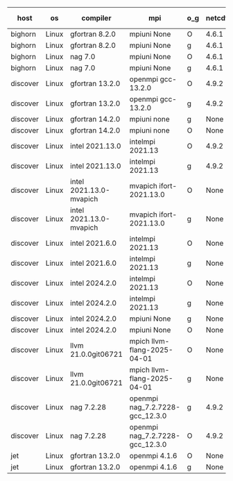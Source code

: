 

| host     | os       | compiler                              | mpi                      | o_g        | netcdf        | build       | u_pass          | u_fail          | s_pass            | s_fail            | e_pass             | e_fail             | nuopc_pass       | nuopc_fail       | artifacts link          |
|----------|----------|---------------------------------------|--------------------------|------------|---------------|-------------|-----------------|-----------------|-------------------|-------------------|--------------------|--------------------|------------------|------------------|-------------------------|
| bighorn | Linux | gfortran 8.2.0 | mpiuni None  | O | 4.6.1  | PASS | 12558 | 0 | 9 | 0 | 42 | 0 | None | None | <a href="https://github.com/esmf-org/esmf-test-artifacts/tree/6dfcf3e60a1faa21ad0c08a938474853612235c0/develop/gfortran/8.2.0/O/mpiuni/None" target="_blank">6dfcf3e</a> | 
| bighorn | Linux | gfortran 8.2.0 | mpiuni None  | g | 4.6.1  | PASS | 12558 | 0 | 9 | 0 | 42 | 0 | None | None | <a href="https://github.com/esmf-org/esmf-test-artifacts/tree/ad7e75b0ce9e192930fcceb2b191352cb5639d6a/develop/gfortran/8.2.0/g/mpiuni/None" target="_blank">ad7e75b</a> | 
| bighorn | Linux | nag 7.0 | mpiuni None  | O | 4.6.1  | PASS | 12558 | 0 | 9 | 0 | 42 | 0 | None | None | <a href="https://github.com/esmf-org/esmf-test-artifacts/tree/e1e38d00fee8d10ba2db8a9c314fd3f61f523979/develop/nag/7.0/O/mpiuni/None" target="_blank">e1e38d0</a> | 
| bighorn | Linux | nag 7.0 | mpiuni None  | g | 4.6.1  | PASS | 12558 | 0 | 9 | 0 | 42 | 0 | None | None | <a href="https://github.com/esmf-org/esmf-test-artifacts/tree/78d965bb8da52748c9ddb40af2b9a1571451adc5/develop/nag/7.0/g/mpiuni/None" target="_blank">78d965b</a> | 
| discover | Linux | gfortran 13.2.0 | openmpi gcc-13.2.0  | O | 4.9.2  | PASS | 14227 | 0 | 51 | 0 | 80 | 0 | 57 | 0 | <a href="https://github.com/esmf-org/esmf-test-artifacts/tree/3d7ed927a34277e462a62dba7a701c3bc29d1300/develop/gfortran/13.2.0/O/openmpi/gcc-13.2.0" target="_blank">3d7ed92</a> | 
| discover | Linux | gfortran 13.2.0 | openmpi gcc-13.2.0  | g | 4.9.2  | PASS | 14227 | 0 | 51 | 0 | 80 | 0 | 57 | 0 | <a href="https://github.com/esmf-org/esmf-test-artifacts/tree/4d05b55a5934e36a4f45f4d9d9c5b8906f61f2db/develop/gfortran/13.2.0/g/openmpi/gcc-13.2.0" target="_blank">4d05b55</a> | 
| discover | Linux | gfortran 14.2.0 | mpiuni none  | g | None  | PASS | 12558 | 0 | 9 | 0 | 42 | 0 | None | None | <a href="https://github.com/esmf-org/esmf-test-artifacts/tree/9a2ed348066a0b83d21f0eb807b53f96a5865018/develop/gfortran/14.2.0/g/mpiuni/none" target="_blank">9a2ed34</a> | 
| discover | Linux | gfortran 14.2.0 | mpiuni none  | O | None  | PASS | 12558 | 0 | 9 | 0 | 42 | 0 | None | None | <a href="https://github.com/esmf-org/esmf-test-artifacts/tree/346384993e2c34a53a63b379c9d2862dafca49d5/develop/gfortran/14.2.0/O/mpiuni/none" target="_blank">3463849</a> | 
| discover | Linux | intel 2021.13.0 | intelmpi 2021.13  | O | 4.9.2  | PASS | None | None | None | None | None | None | None | None | <a href="https://github.com/esmf-org/esmf-test-artifacts/tree/1a2185c50eaff003655450d2bfe85363bd683571/develop/intel/2021.13.0/O/intelmpi/2021.13" target="_blank">1a2185c</a> | 
| discover | Linux | intel 2021.13.0 | intelmpi 2021.13  | g | 4.9.2  | PASS | None | None | None | None | None | None | None | None | <a href="https://github.com/esmf-org/esmf-test-artifacts/tree/3d6c3a5d3f169958488e57c32e7c0c8c71c62ffb/develop/intel/2021.13.0/g/intelmpi/2021.13" target="_blank">3d6c3a5</a> | 
| discover | Linux | intel 2021.13.0-mvapich | mvapich ifort-2021.13.0  | O | None  | PASS | None | None | None | None | None | None | None | None | <a href="https://github.com/esmf-org/esmf-test-artifacts/tree/d5cf9bbd5f7b869995d1661506a2f4f1c9229e7d/develop/intel/2021.13.0-mvapich/O/mvapich/ifort-2021.13.0" target="_blank">d5cf9bb</a> | 
| discover | Linux | intel 2021.13.0-mvapich | mvapich ifort-2021.13.0  | g | None  | PASS | None | None | None | None | None | None | None | None | <a href="https://github.com/esmf-org/esmf-test-artifacts/tree/6f4913f688a937cb43dbdff75bf6b2fe964978fa/develop/intel/2021.13.0-mvapich/g/mvapich/ifort-2021.13.0" target="_blank">6f4913f</a> | 
| discover | Linux | intel 2021.6.0 | intelmpi 2021.13  | O | None  | PASS | None | None | None | None | None | None | None | None | <a href="https://github.com/esmf-org/esmf-test-artifacts/tree/28f0f6ad487297843b4b0926c7ea44d047347508/develop/intel/2021.6.0/O/intelmpi/2021.13" target="_blank">28f0f6a</a> | 
| discover | Linux | intel 2021.6.0 | intelmpi 2021.13  | g | None  | PASS | None | None | None | None | None | None | None | None | <a href="https://github.com/esmf-org/esmf-test-artifacts/tree/f6645d44a5c8475e6d7921e1d5793b0574996055/develop/intel/2021.6.0/g/intelmpi/2021.13" target="_blank">f6645d4</a> | 
| discover | Linux | intel 2024.2.0 | intelmpi 2021.13  | O | None  | PASS | None | None | None | None | None | None | None | None | <a href="https://github.com/esmf-org/esmf-test-artifacts/tree/8a421c0e89b8276d63145d789df439bc4f7e10ed/develop/intel/2024.2.0/O/intelmpi/2021.13" target="_blank">8a421c0</a> | 
| discover | Linux | intel 2024.2.0 | intelmpi 2021.13  | g | None  | PASS | None | None | None | None | None | None | None | None | <a href="https://github.com/esmf-org/esmf-test-artifacts/tree/d2289607e35afb3495f0f117fdbb440dab81e889/develop/intel/2024.2.0/g/intelmpi/2021.13" target="_blank">d228960</a> | 
| discover | Linux | intel 2024.2.0 | mpiuni None  | g | None  | PASS | 12557 | 1 | 9 | 0 | 42 | 0 | None | None | <a href="https://github.com/esmf-org/esmf-test-artifacts/tree/023c62cad9e5cacff6fbb63f5a3f81a2f7b909df/develop/intel/2024.2.0/g/mpiuni/None" target="_blank">023c62c</a> | 
| discover | Linux | intel 2024.2.0 | mpiuni None  | O | None  | PASS | 12558 | 0 | 9 | 0 | 42 | 0 | None | None | <a href="https://github.com/esmf-org/esmf-test-artifacts/tree/026af401dc7c6055ab26e1272aa06e785db5182a/develop/intel/2024.2.0/O/mpiuni/None" target="_blank">026af40</a> | 
| discover | Linux | llvm 21.0.0git06721 | mpich llvm-flang-2025-04-01  | O | None  | PASS | None | None | None | None | None | None | None | None | <a href="https://github.com/esmf-org/esmf-test-artifacts/tree/0cd7b6635ca4698e227e5d8f1c33d7d3af95f2fa/develop/llvm/21.0.0git06721/O/mpich/llvm-flang-2025-04-01" target="_blank">0cd7b66</a> | 
| discover | Linux | llvm 21.0.0git06721 | mpich llvm-flang-2025-04-01  | g | None  | PASS | None | None | None | None | None | None | None | None | <a href="https://github.com/esmf-org/esmf-test-artifacts/tree/1a4c1b2adcb856a704d1eb988ebf9c4c243b2fb6/develop/llvm/21.0.0git06721/g/mpich/llvm-flang-2025-04-01" target="_blank">1a4c1b2</a> | 
| discover | Linux | nag 7.2.28 | openmpi nag_7.2.7228-gcc_12.3.0  | g | 4.9.2  | PASS | None | None | None | None | None | None | None | None | <a href="https://github.com/esmf-org/esmf-test-artifacts/tree/9b6009c86adbcda46d3c74d7e339b0f084ccb938/develop/nag/7.2.28/g/openmpi/nag_7.2.7228-gcc_12.3.0" target="_blank">9b6009c</a> | 
| discover | Linux | nag 7.2.28 | openmpi nag_7.2.7228-gcc_12.3.0  | O | 4.9.2  | PASS | 14227 | 0 | 51 | 0 | 80 | 0 | 56 | 1 | <a href="https://github.com/esmf-org/esmf-test-artifacts/tree/f738a131ae1587ec6d76596846bea2a0fc5ec900/develop/nag/7.2.28/O/openmpi/nag_7.2.7228-gcc_12.3.0" target="_blank">f738a13</a> | 
| jet | Linux | gfortran 13.2.0 | openmpi 4.1.6  | O | None  | PASS | None | None | None | None | None | None | None | None | <a href="https://github.com/esmf-org/esmf-test-artifacts/tree/604cd3c57ea27859094caa4818fa6d2980a0e359/develop/gfortran/13.2.0/O/openmpi/4.1.6" target="_blank">604cd3c</a> | 
| jet | Linux | gfortran 13.2.0 | openmpi 4.1.6  | g | None  | PASS | None | None | None | None | None | None | None | None | <a href="https://github.com/esmf-org/esmf-test-artifacts/tree/d3d1d245ffb2d640f0c84065784d1f6831c5193e/develop/gfortran/13.2.0/g/openmpi/4.1.6" target="_blank">d3d1d24</a> | 
